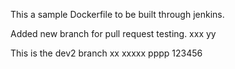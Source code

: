 This a sample Dockerfile to be built through jenkins.

Added new branch for pull request testing. xxx yy

This is the dev2 branch
xx
xxxxx
pppp
123456

